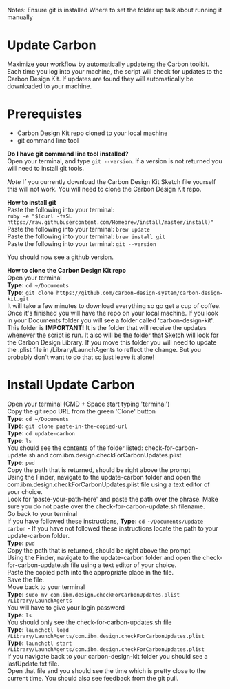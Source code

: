 Notes: 
Ensure git is installed
Where to set the folder up
talk about running it manually
# Update Carbon
Maximize your workflow by automatically updateing the Carbon toolkit. Each time you log into your machine, the script will check for updates to the Carbon Design Kit. If updates are found they will automatically be downloaded to your machine. 

# Prerequistes
* Carbon Design Kit repo cloned to your local machine<br/>
* git command line tool<br/>

**Do I have git command line tool installed?**<br/>
Open your terminal, and type `git --version`. If a version is not returned you will need to install git tools.<br/>

*Note* If you currently download the Carbon Design Kit Sketch file yourself this will not work. You will need to clone the Carbon Design Kit repo.

**How to install git**<br/>
Paste the following into your terminal:<br/> `ruby -e "$(curl -fsSL https://raw.githubusercontent.com/Homebrew/install/master/install)"`<br/>
Paste the following into your terminal: `brew update` <br/>
Paste the following into your terminal: `brew install git`<br/>
Paste the following into your terminal: `git --version`<br/>

You should now see a github version.<br/>

**How to clone the Carbon Design Kit repo**<br/>
Open your terminal<br/>
**Type:** `cd ~/Documents`<br/>
**Type:** `git clone https://github.com/carbon-design-system/carbon-design-kit.git`<br/>
It will take a few minutes to download everything so go get a cup of coffee. Once it's finished you will have the repo on your local machine. If you look in your Documents folder you will see a folder called 'carbon-design-kit'. This folder is **IMPORTANT!** It is the folder that will receive the updates whenever the script is run. It also will be the folder that Sketch will look for the Carbon Design Library. If you move this folder you will need to update the .plist file in /Library/LaunchAgents to reflect the change. But you probably don't want to do that so just leave it alone!

# Install Update Carbon
Open your terminal (CMD + Space start typing 'terminal')<br/>
Copy the git repo URL from the green 'Clone' button<br/>
**Type:** `cd ~/Documents`<br/>
**Type:** `git clone paste-in-the-copied-url`<br/>
**Type:** `cd update-carbon`<br/>
**Type:** `ls`<br/>
You should see the contents of the folder listed: check-for-carbon-update.sh and com.ibm.design.checkForCarbonUpdates.plist<br/>
**Type:** `pwd`<br/>
Copy the path that is returned, should be right above the prompt<br/>
Using the Finder, navigate to the update-carbon folder and open the com.ibm.design.checkForCarbonUpdates.plist file using a text editor of your choice.<br/>
Look for 'paste-your-path-here' and paste the path over the phrase. Make sure you do not paste over the check-for-carbon-update.sh filename.<br/>
Go back to your terminal<br/>
If you have followed these instructions, **Type:** `cd ~/Documents/update-carbon` - If you have not followed these instructions locate the path to your update-carbon folder.<br/>
**Type:** `pwd`<br/>
Copy the path that is returned, should be right above the prompt<br/>
Using the Finder, navigate to the update-carbon folder and open the check-for-carbon-update.sh file using a text editor of your choice.<br/>
Paste the copied path into the appropriate place in the file.<br/>
Save the file.<br/>
Move back to your terminal<br/>
**Type:** `sudo mv com.ibm.design.checkForCarbonUpdates.plist /Library/LaunchAgents`<br/>
You will have to give your login password<br/>
**Type:** `ls`<br/>
You should only see the check-for-carbon-updates.sh file<br/>
**Type:** `launchctl load /Library/LaunchAgents/com.ibm.design.checkForCarbonUpdates.plist`<br/>
**Type:** `launchctl start /Library/LaunchAgents/com.ibm.design.checkForCarbonUpdates.plist`<br/>
If you navigate back to your carbon-design-kit folder you should see a lastUpdate.txt file.<br/>
Open that file and you should see the time which is pretty close to the current time. You should also see feedback from the git pull.

 

